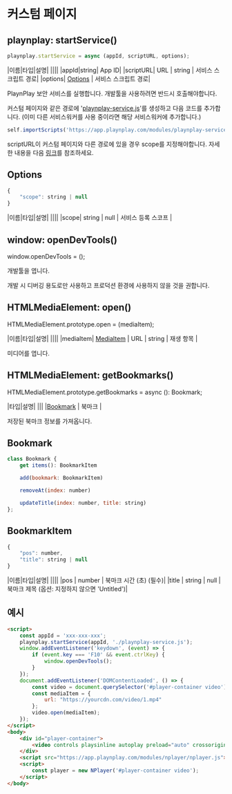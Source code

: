 # 커스텀 페이지

## playnplay: startService()

```javascript
playnplay.startService = async (appId, scriptURL, options);
```
|이름|타입|설명|
||||
|appId|string| App ID|
|scriptURL| URL \| string | 서비스 스크립트 경로|
|options| [Options](#options) | 서비스 스크립트 경로|

PlaynPlay 보안 서비스를 실행합니다. 개발툴을 사용하려면 반드시 호출해야합니다.

커스텀 페이지와 같은 경로에 '[playnplay-service.js](https://sample.playnplay.com/test/custom/sample/playnplay-service.js)'를 생성하고 다음 코드를 추가합니다. (이미 다른 서비스워커를 사용 중이라면 해당 서비스워커에 추가합니다.)
```javascript
self.importScripts('https://app.playnplay.com/modules/playnplay-service.js');
```
scriptURL이 커스텀 페이지와 다른 경로에 있을 경우 scope를 지정해야합니다. 자세한 내용을 다음 [링크](https://developer.mozilla.org/en-US/docs/Web/API/ServiceWorkerContainer/register)를 참조하세요.

## Options

```javascript
{
    "scope": string | null
}
```

|이름|타입|설명|
||||
|scope| string \| null | 서비스 등록 스코프 |

## window: openDevTools()

window.openDevTools = ();

개발툴을 엽니다. 

개발 시 디버깅 용도로만 사용하고 프로덕션 환경에 사용하지 않을 것을 권합니다.

## HTMLMediaElement: open()

HTMLMediaElement.prototype.open = (mediaItem);

|이름|타입|설명|
||||
|mediaItem| [MediaItem](../../../agent/home.md#mediaitem) \| URL \| string | 재생 항목 |

미디어를 엽니다.

## HTMLMediaElement: getBookmarks()

HTMLMediaElement.prototype.getBookmarks = async (): Bookmark;

|타입|설명|
|||
|[Bookmark](#bookmark) | 북마크 |

저장된 북마크 정보를 가져옵니다.

## Bookmark

```javascript
class Bookmark {
    get items(): BookmarkItem

    add(bookmark: BookmarkItem)

    removeAt(index: number)

    updateTitle(index: number, title: string)
};
```
## BookmarkItem

```javascript
{
    "pos": number,
    "title": string | null
}
```

|이름|타입|설명|
||||
|pos | number | 북마크 시간 (초) (필수)|
|title | string \| null | 북마크 제목 (옵션: 지정하지 않으면 'Untitled')|

## 예시

```html
<script>
    const appId = 'xxx-xxx-xxx';
    playnplay.startService(appId, './playnplay-service.js');
    window.addEventListener('keydown', (event) => {
        if (event.key === 'F10' && event.ctrlKey) {
            window.openDevTools();
        }
    });
    document.addEventListener('DOMContentLoaded', () => {
        const video = document.querySelector('#player-container video');
        const mediaItem = {
            url: "https://yourcdn.com/video/1.mp4"
        };
        video.open(mediaItem);
    });
</script>
<body>
    <div id="player-container">
        <video controls playsinline autoplay preload="auto" crossorigin="anonymous"></video>
    </div>
    <script src="https://app.playnplay.com/modules/nplayer/nplayer.js"></script>
    <script>
        const player = new NPlayer('#player-container video');
    </script>
</body>
```

